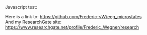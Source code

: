 Javascript test:

<script>
  console.log("js-test");
  alert("js interaction works...");
</script>

Here is a link to: <https://github.com/Frederic-vW/eeg_microstates>  
And my ResearchGate site: https://www.researchgate.net/profile/Frederic_Wegner/research
